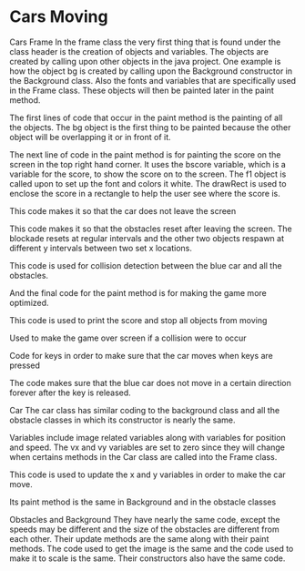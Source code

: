 # Cars Moving
Cars
Frame
In the frame class the very first thing that is found under the class header is the creation of objects and variables. The objects are created by calling upon other objects in the java project. One example is how the object bg is created by calling upon the Background constructor in the Background class. Also the fonts and variables that are specifically used in the Frame class. These objects will then be painted later in the paint method.

The first lines of code that occur in the paint method is the painting of all the objects. The bg object is the first thing to be painted because the other object will be overlapping it or in front of it. 

The next line of code in the paint method is for painting the score on the screen in the top right hand corner. It uses the bscore variable, which is a variable for the score, to show the score on to the screen. The f1 object is called upon to set up the font and colors it white. The drawRect is used to enclose the score in a rectangle to help the user see where the score is.

This code makes it so that the car does not leave the screen

This code makes it so that the obstacles reset after leaving the screen. The blockade resets at regular intervals and the other two objects respawn at different y intervals between two set x locations.

This code is used for collision detection between the blue car and all the obstacles.

And the final code for the paint method is for making the game more optimized.

This code is used to print the score and stop all objects from moving

Used to make the game over screen if a collision were to occur

Code for keys in order to make sure that the car moves when keys are pressed

The code makes sure that the blue car does not move in a certain direction forever after the key is released.


Car
The car class has similar coding to the background class and all the obstacle classes in which its constructor is nearly the same.

Variables include image related variables along with variables for position and speed. The vx and vy variables are set to zero since they will change when certains methods in the Car class are called into the Frame class.

This code is used to update the x and y variables in order to make the car move.

Its paint method is the same in Background and in the obstacle classes


Obstacles and Background
They have nearly the same code, except the speeds may be different and the size of the obstacles are different from each other. Their update methods are the same along with their paint methods. The code used to get the image is the same and the code used to make it to scale is the same. Their constructors also have the same code.























